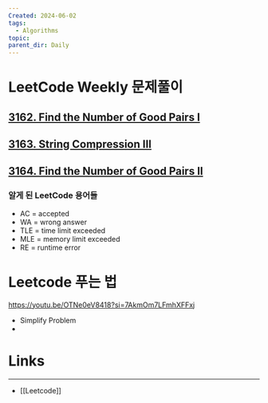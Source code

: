 ```yaml
---
Created: 2024-06-02
tags:
  - Algorithms
topic: 
parent_dir: Daily
---
```

# LeetCode Weekly 문제풀이
## [3162. Find the Number of Good Pairs I](https://leetcode.com/problems/find-the-number-of-good-pairs-i/)
## [3163. String Compression III](https://leetcode.com/problems/string-compression-iii/)
## [3164. Find the Number of Good Pairs II](https://leetcode.com/problems/find-the-number-of-good-pairs-ii/)

### 알게 된 LeetCode 용어들
- AC = accepted
- WA = wrong answer
- TLE = time limit exceeded
- MLE = memory limit exceeded
- RE = runtime error
  
# Leetcode 푸는 법
https://youtu.be/OTNe0eV8418?si=7AkmOm7LFmhXFFxj
- Simplify Problem
- 
# Links
-----
- [[Leetcode]]



